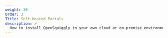 ```yaml
---
weight: 30
Order: 3
Title: Self-Hosted Portals
description: >
  How to install OpenSquiggly in your own cloud or on-premise environment.
---
```

